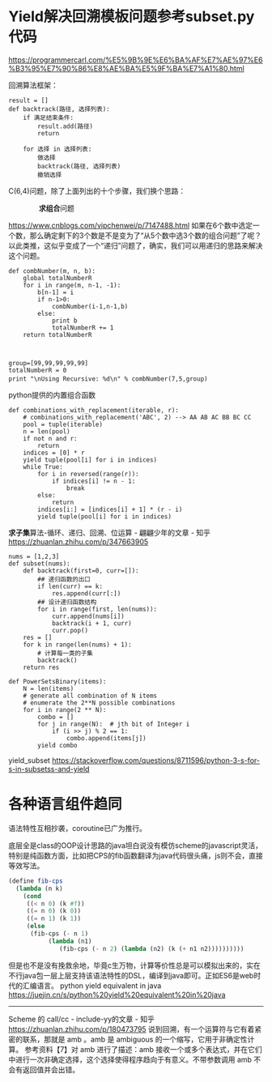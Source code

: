 

# Yield解决回溯模板问题参考subset.py代码

https://programmercarl.com/%E5%9B%9E%E6%BA%AF%E7%AE%97%E6%B3%95%E7%90%86%E8%AE%BA%E5%9F%BA%E7%A1%80.html

回溯算法框架：


```
result = []
def backtrack(路径, 选择列表):
    if 满足结束条件:
        result.add(路径)
        return

    for 选择 in 选择列表:
        做选择
        backtrack(路径, 选择列表)
        撤销选择
```
C(6,4)问题，除了上面列出的十个步骤，我们换个思路：

　　　　
**求组合**问题

https://www.cnblogs.com/vipchenwei/p/7147488.html 
如果在6个数中选定一个数，那么确定剩下的3个数是不是变为了“从5个数中选3个数的组合问题”了呢？以此类推，这似乎变成了一个“递归”问题了，确实，我们可以用递归的思路来解决这个问题。

```
def combNumber(m, n, b):
    global totalNumberR
    for i in range(m, n-1, -1):   
        b[n-1] = i
        if n-1>0:
            combNumber(i-1,n-1,b)
        else:
            print b
            totalNumberR += 1
    return totalNumberR

 

group=[99,99,99,99,99]
totalNumberR = 0
print "\nUsing Recursive: %d\n" % combNumber(7,5,group)　
```

python提供的内置组合函数


```
def combinations_with_replacement(iterable, r):
    # combinations_with_replacement('ABC', 2) --> AA AB AC BB BC CC
    pool = tuple(iterable)
    n = len(pool)
    if not n and r:
        return
    indices = [0] * r
    yield tuple(pool[i] for i in indices)
    while True:
        for i in reversed(range(r)):
            if indices[i] != n - 1:
                break
        else:
            return
        indices[i:] = [indices[i] + 1] * (r - i)
        yield tuple(pool[i] for i in indices)
```










**求子集**算法-循环、递归、回溯、位运算 - 翩翩少年的文章 - 知乎
https://zhuanlan.zhihu.com/p/347663905

```
nums = [1,2,3]
def subset(nums):
    def backtrack(first=0, curr=[]):
        ## 递归函数的出口
        if len(curr) == k:
            res.append(curr[:])
        ## 设计递归函数结构
        for i in range(first, len(nums)):
            curr.append(nums[i])
            backtrack(i + 1, curr)
            curr.pop()
    res = []
    for k in range(len(nums) + 1):
        # 计算每一类的子集
        backtrack()
    return res
```


```
def PowerSetsBinary(items):
    N = len(items)
    # generate all combination of N items
    # enumerate the 2**N possible combinations
    for i in range(2 ** N):
        combo = []
        for j in range(N):  # jth bit of Integer i
            if (i >> j) % 2 == 1:
                combo.append(items[j])
        yield combo

```

 yield_subset https://stackoverflow.com/questions/8711596/python-3-s-for-s-in-subsetss-and-yield



# 各种语言组件趋同


语法特性互相抄袭，coroutine已广为推行。


底层全是class的OOP设计思路的java坦白说没有模仿scheme的javascript灵活，特别是纯函数方面，比如把CPS的fib函数翻译为java代码很头痛，js则不会，直接等效写法。



```scheme
(define fib-cps
  (lambda (n k)
    (cond
     ((< n 0) (k #f))
     ((= n 0) (k 0))
     ((= n 1) (k 1))
     (else
      (fib-cps (- n 1)
           (lambda (n1)
              (fib-cps (- n 2) (lambda (n2) (k (+ n1 n2))))))))))
```


但是也不是没有挽救余地，毕竟c生万物，计算等价性总是可以模拟出来的，实在不行java包一层上层支持该语法特性的DSL，编译到java即可。正如ES6是web时代的汇编语言。
python yield equivalent in java https://juejin.cn/s/python%20yield%20equivalent%20in%20java















------------


Scheme 的 call/cc - include-yy的文章 - 知乎
https://zhuanlan.zhihu.com/p/180473795
说到回溯，有一个运算符与它有着紧密的联系，那就是 amb 。amb 是 ambiguous 的一个缩写，它用于非确定性计算。
参考资料【7】对 amb 进行了描述：amb 接收一个或多个表达式，并在它们中进行一次非确定选择，这个选择使得程序趋向于有意义。不带参数调用 amb 不会有返回值并会出错。





























